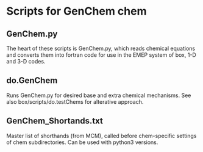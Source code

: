 # Scripts for GenChem chem

## GenChem.py

The heart of these scripts is GenChem.py, which reads chemical
equations and converts them into fortran code for use in
the EMEP system of box, 1-D and 3-D codes.

## do.GenChem

Runs GenChem.py for desired base and extra chemical mechanisms. See
also box/scripts/do.testChems for alterative approach.


## GenChem_Shortands.txt

Master list of shorthands (from MCM), called before chem-specific settings
of chem subdirectories. Can be used with python3 versions.

